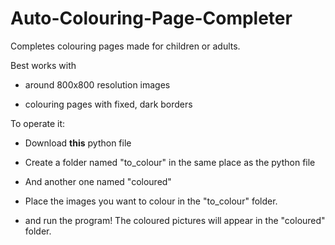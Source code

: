 # Auto-Colouring-Page-Completer
Completes colouring pages made for children or adults.

Best works with

- around 800x800 resolution images

- colouring pages with fixed, dark borders

To operate it:

- Download **this** python file

- Create a folder named "to_colour" in the same place as the python file

- And another one named "coloured"

- Place the images you want to colour in the "to_colour" folder.

- and run the program! The coloured pictures will appear in the "coloured" folder.
